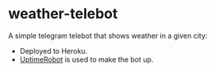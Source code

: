 # weather-telebot
A simple telegram telebot that shows weather in a given city:

* Deployed to Heroku. 
* [UptimeRobot](https://uptimerobot.com/) is used to make the bot up.
